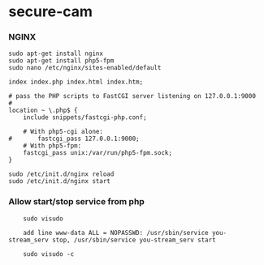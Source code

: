 # secure-cam

### NGINX
 
	sudo apt-get install nginx
	sudo apt-get install php5-fpm
	sudo nano /etc/nginx/sites-enabled/default

	index index.php index.html index.htm;

	# pass the PHP scripts to FastCGI server listening on 127.0.0.1:9000
	#
	location ~ \.php$ {
		include snippets/fastcgi-php.conf;

		# With php5-cgi alone:
	#       fastcgi_pass 127.0.0.1:9000;
		# With php5-fpm:
		fastcgi_pass unix:/var/run/php5-fpm.sock;
	}

	sudo /etc/init.d/nginx reload
	sudo /etc/init.d/nginx start

### Allow start/stop service from php
	
        sudo visudo

        add line www-data ALL = NOPASSWD: /usr/sbin/service you-stream_serv stop, /usr/sbin/service you-stream_serv start

        sudo visudo -c
